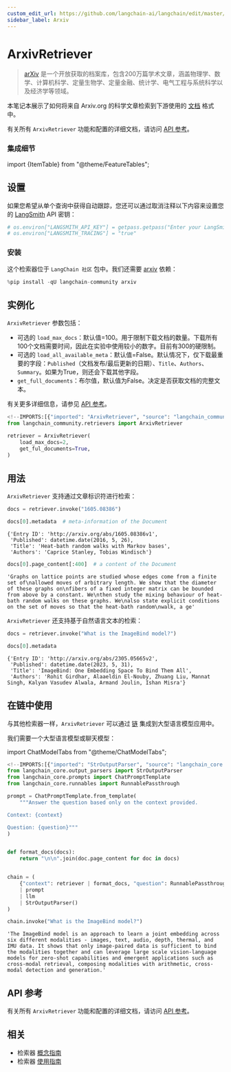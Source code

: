 ```yaml
---
custom_edit_url: https://github.com/langchain-ai/langchain/edit/master/docs/docs/integrations/retrievers/arxiv.ipynb
sidebar_label: Arxiv
---
```

# ArxivRetriever

>[arXiv](https://arxiv.org/) 是一个开放获取的档案库，包含200万篇学术文章，涵盖物理学、数学、计算机科学、定量生物学、定量金融、统计学、电气工程与系统科学以及经济学等领域。

本笔记本展示了如何将来自 Arxiv.org 的科学文章检索到下游使用的 [文档](https://python.langchain.com/api_reference/core/documents/langchain_core.documents.base.Document.html) 格式中。

有关所有 `ArxivRetriever` 功能和配置的详细文档，请访问 [API 参考](https://python.langchain.com/api_reference/community/retrievers/langchain_community.retrievers.arxiv.ArxivRetriever.html)。

### 集成细节

import {ItemTable} from "@theme/FeatureTables";

<ItemTable category="external_retrievers" item="ArxivRetriever" />

## 设置

如果您希望从单个查询中获得自动跟踪，您还可以通过取消注释以下内容来设置您的 [LangSmith](https://docs.smith.langchain.com/) API 密钥：


```python
# os.environ["LANGSMITH_API_KEY"] = getpass.getpass("Enter your LangSmith API key: ")
# os.environ["LANGSMITH_TRACING"] = "true"
```

### 安装

这个检索器位于 `LangChain 社区` 包中。我们还需要 [arxiv](https://pypi.org/project/arxiv/) 依赖：


```python
%pip install -qU langchain-community arxiv
```

## 实例化

`ArxivRetriever` 参数包括：
- 可选的 `load_max_docs`：默认值=100。用于限制下载文档的数量。下载所有100个文档需要时间，因此在实验中使用较小的数字。目前有300的硬限制。
- 可选的 `load_all_available_meta`：默认值=False。默认情况下，仅下载最重要的字段：`Published`（文档发布/最后更新的日期）、`Title`、`Authors`、`Summary`。如果为True，则还会下载其他字段。
- `get_full_documents`：布尔值，默认值为False。决定是否获取文档的完整文本。

有关更多详细信息，请参见 [API 参考](https://python.langchain.com/api_reference/community/retrievers/langchain_community.retrievers.arxiv.ArxivRetriever.html)。


```python
<!--IMPORTS:[{"imported": "ArxivRetriever", "source": "langchain_community.retrievers", "docs": "https://python.langchain.com/api_reference/community/retrievers/langchain_community.retrievers.arxiv.ArxivRetriever.html", "title": "ArxivRetriever"}]-->
from langchain_community.retrievers import ArxivRetriever

retriever = ArxivRetriever(
    load_max_docs=2,
    get_ful_documents=True,
)
```

## 用法

`ArxivRetriever` 支持通过文章标识符进行检索：


```python
docs = retriever.invoke("1605.08386")
```


```python
docs[0].metadata  # meta-information of the Document
```



```output
{'Entry ID': 'http://arxiv.org/abs/1605.08386v1',
 'Published': datetime.date(2016, 5, 26),
 'Title': 'Heat-bath random walks with Markov bases',
 'Authors': 'Caprice Stanley, Tobias Windisch'}
```



```python
docs[0].page_content[:400]  # a content of the Document
```



```output
'Graphs on lattice points are studied whose edges come from a finite set of\nallowed moves of arbitrary length. We show that the diameter of these graphs on\nfibers of a fixed integer matrix can be bounded from above by a constant. We\nthen study the mixing behaviour of heat-bath random walks on these graphs. We\nalso state explicit conditions on the set of moves so that the heat-bath random\nwalk, a ge'
```


`ArxivRetriever` 还支持基于自然语言文本的检索：


```python
docs = retriever.invoke("What is the ImageBind model?")
```


```python
docs[0].metadata
```



```output
{'Entry ID': 'http://arxiv.org/abs/2305.05665v2',
 'Published': datetime.date(2023, 5, 31),
 'Title': 'ImageBind: One Embedding Space To Bind Them All',
 'Authors': 'Rohit Girdhar, Alaaeldin El-Nouby, Zhuang Liu, Mannat Singh, Kalyan Vasudev Alwala, Armand Joulin, Ishan Misra'}
```


## 在链中使用

与其他检索器一样，`ArxivRetriever` 可以通过 [链](/docs/how_to/sequence/) 集成到大型语言模型应用中。

我们需要一个大型语言模型或聊天模型：

import ChatModelTabs from "@theme/ChatModelTabs";

<ChatModelTabs customVarName="llm" />



```python
<!--IMPORTS:[{"imported": "StrOutputParser", "source": "langchain_core.output_parsers", "docs": "https://python.langchain.com/api_reference/core/output_parsers/langchain_core.output_parsers.string.StrOutputParser.html", "title": "ArxivRetriever"}, {"imported": "ChatPromptTemplate", "source": "langchain_core.prompts", "docs": "https://python.langchain.com/api_reference/core/prompts/langchain_core.prompts.chat.ChatPromptTemplate.html", "title": "ArxivRetriever"}, {"imported": "RunnablePassthrough", "source": "langchain_core.runnables", "docs": "https://python.langchain.com/api_reference/core/runnables/langchain_core.runnables.passthrough.RunnablePassthrough.html", "title": "ArxivRetriever"}]-->
from langchain_core.output_parsers import StrOutputParser
from langchain_core.prompts import ChatPromptTemplate
from langchain_core.runnables import RunnablePassthrough

prompt = ChatPromptTemplate.from_template(
    """Answer the question based only on the context provided.

Context: {context}

Question: {question}"""
)


def format_docs(docs):
    return "\n\n".join(doc.page_content for doc in docs)


chain = (
    {"context": retriever | format_docs, "question": RunnablePassthrough()}
    | prompt
    | llm
    | StrOutputParser()
)
```


```python
chain.invoke("What is the ImageBind model?")
```



```output
'The ImageBind model is an approach to learn a joint embedding across six different modalities - images, text, audio, depth, thermal, and IMU data. It shows that only image-paired data is sufficient to bind the modalities together and can leverage large scale vision-language models for zero-shot capabilities and emergent applications such as cross-modal retrieval, composing modalities with arithmetic, cross-modal detection and generation.'
```


## API 参考

有关所有 `ArxivRetriever` 功能和配置的详细文档，请访问 [API 参考](https://python.langchain.com/api_reference/community/retrievers/langchain_community.retrievers.arxiv.ArxivRetriever.html)。


## 相关

- 检索器 [概念指南](/docs/concepts/#retrievers)
- 检索器 [使用指南](/docs/how_to/#retrievers)
